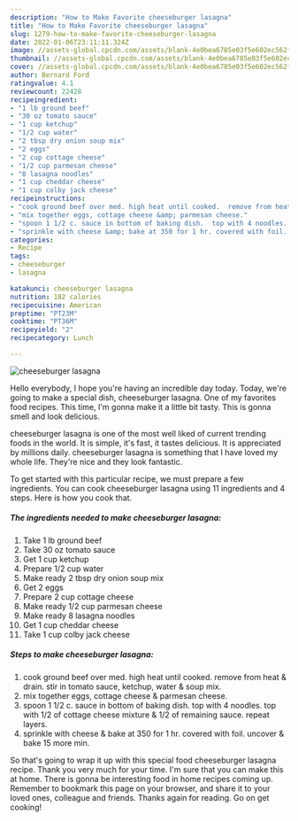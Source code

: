 ```yaml
---
description: "How to Make Favorite cheeseburger lasagna"
title: "How to Make Favorite cheeseburger lasagna"
slug: 1279-how-to-make-favorite-cheeseburger-lasagna
date: 2022-01-06T23:11:11.324Z
image: //assets-global.cpcdn.com/assets/blank-4e0bea6785e03f5e602ec562f230caae08da540cada707380b4fe1bbebba43da.png
thumbnail: //assets-global.cpcdn.com/assets/blank-4e0bea6785e03f5e602ec562f230caae08da540cada707380b4fe1bbebba43da.png
cover: //assets-global.cpcdn.com/assets/blank-4e0bea6785e03f5e602ec562f230caae08da540cada707380b4fe1bbebba43da.png
author: Bernard Ford
ratingvalue: 4.1
reviewcount: 22428
recipeingredient:
- "1 lb ground beef"
- "30 oz tomato sauce"
- "1 cup ketchup"
- "1/2 cup water"
- "2 tbsp dry onion soup mix"
- "2 eggs"
- "2 cup cottage cheese"
- "1/2 cup parmesan cheese"
- "8 lasagna noodles"
- "1 cup cheddar cheese"
- "1 cup colby jack cheese"
recipeinstructions:
- "cook ground beef over med. high heat until cooked.  remove from heat &amp; drain.  stir in tomato sauce, ketchup, water &amp; soup mix."
- "mix together eggs, cottage cheese &amp; parmesan cheese."
- "spoon 1 1/2 c. sauce in bottom of baking dish.  top with 4 noodles.  top with 1/2 of cottage cheese mixture &amp; 1/2 of remaining sauce.  repeat layers."
- "sprinkle with cheese &amp; bake at 350 for 1 hr. covered with foil.  uncover &amp; bake 15 more min."
categories:
- Recipe
tags:
- cheeseburger
- lasagna

katakunci: cheeseburger lasagna 
nutrition: 182 calories
recipecuisine: American
preptime: "PT23M"
cooktime: "PT36M"
recipeyield: "2"
recipecategory: Lunch

---
```



![cheeseburger lasagna](//assets-global.cpcdn.com/assets/blank-4e0bea6785e03f5e602ec562f230caae08da540cada707380b4fe1bbebba43da.png)

Hello everybody, I hope you're having an incredible day today. Today, we're going to make a special dish, cheeseburger lasagna. One of my favorites food recipes. This time, I'm gonna make it a little bit tasty. This is gonna smell and look delicious.

cheeseburger lasagna is one of the most well liked of current trending foods in the world. It is simple, it's fast, it tastes delicious. It is appreciated by millions daily. cheeseburger lasagna is something that I have loved my whole life. They're nice and they look fantastic.




To get started with this particular recipe, we must prepare a few ingredients. You can cook cheeseburger lasagna using 11 ingredients and 4 steps. Here is how you cook that.

<!--inarticleads1-->

##### The ingredients needed to make cheeseburger lasagna:

1. Take 1 lb ground beef
1. Take 30 oz tomato sauce
1. Get 1 cup ketchup
1. Prepare 1/2 cup water
1. Make ready 2 tbsp dry onion soup mix
1. Get 2 eggs
1. Prepare 2 cup cottage cheese
1. Make ready 1/2 cup parmesan cheese
1. Make ready 8 lasagna noodles
1. Get 1 cup cheddar cheese
1. Take 1 cup colby jack cheese




<!--inarticleads2-->

##### Steps to make cheeseburger lasagna:

1. cook ground beef over med. high heat until cooked.  remove from heat &amp; drain.  stir in tomato sauce, ketchup, water &amp; soup mix.
1. mix together eggs, cottage cheese &amp; parmesan cheese.
1. spoon 1 1/2 c. sauce in bottom of baking dish.  top with 4 noodles.  top with 1/2 of cottage cheese mixture &amp; 1/2 of remaining sauce.  repeat layers.
1. sprinkle with cheese &amp; bake at 350 for 1 hr. covered with foil.  uncover &amp; bake 15 more min.




So that's going to wrap it up with this special food cheeseburger lasagna recipe. Thank you very much for your time. I'm sure that you can make this at home. There is gonna be interesting food in home recipes coming up. Remember to bookmark this page on your browser, and share it to your loved ones, colleague and friends. Thanks again for reading. Go on get cooking!
